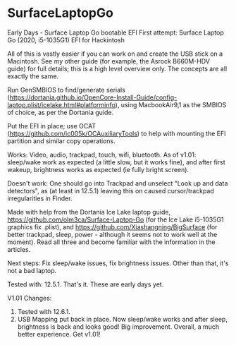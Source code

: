# SurfaceLaptopGo
Early Days - Surface Laptop Go bootable EFI
First attempt: Surface Laptop Go (2020, i5-1035G1) EFI for Hackintosh

All of this is vastly easier if you can work on and create the USB stick on a Macintosh. See my other guide (for example, the Asrock B660M-HDV guide) for full details; this is a high level overview only. The concepts are all exactly the same.

Run GenSMBIOS to find/generate serials (https://dortania.github.io/OpenCore-Install-Guide/config-laptop.plist/icelake.html#platforminfo), using MacbookAir9,1 as the SMBIOS of choice, as per the Dortania guide.

Put the EFI in place; use OCAT (https://github.com/ic005k/OCAuxiliaryTools) to help with mounting the EFI partition and similar copy operations.

Works: Video, audio, trackpad, touch, wifi, bluetooth.  As of v1.01: sleep/wake work as expected (a little slow, but it works fine), and after first wakeup, brightness works as expected (ie fully bright screen).  

Doesn't work: One should go into Trackpad and unselect "Look up and data detectors", as (at least in 12.5.1) leaving this on caused cursor/trackpad irregularities in Finder. 

Made with help from the Dortania Ice Lake laptop guide, https://github.com/olm3ca/Surface-Laptop-Go (for the Ice Lake i5-1035G1 graphics fix .plist), and https://github.com/Xiashangning/BigSurface (for better trackpad, sleep, power - although it seems not to work well at the moment).  Read all three and become familiar with the information in the articles. 

Next steps:  Fix sleep/wake issues, fix brightness issues.  Other than that, it's not a bad laptop. 

Tested with:  12.5.1.  That's it.  These are early days yet. 

V1.01 Changes: 
1.  Tested with 12.6.1.
2.  USB Mapping put back in place.  Now sleep/wake works and after sleep, brightness is back and looks good!  Big improvement. 
Overall,  a much better experience.  Get v1.01! 
